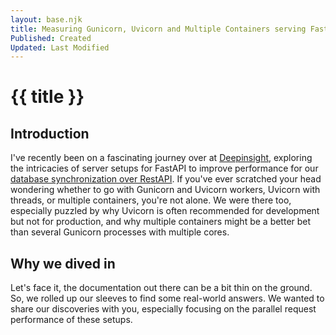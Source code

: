 ```yaml
---
layout: base.njk
title: Measuring Gunicorn, Uvicorn and Multiple Containers serving FastAPI
Published: Created
Updated: Last Modified
---
```


# {{ title }}

## Introduction

I've recently been on a fascinating journey over at [Deepinsight](https://deepinsight.io/), exploring the intricacies of server setups for FastAPI to improve performance for our [database synchronization over RestAPI](/posts/signal-based-entity-system/). If you've ever scratched your head wondering whether to go with Gunicorn and Uvicorn workers, Uvicorn with threads, or multiple containers, you're not alone. We were there too, especially puzzled by why Uvicorn is often recommended for development but not for production, and why multiple containers might be a better bet than several Gunicorn processes with multiple cores.

## Why we dived in

Let's face it, the documentation out there can be a bit thin on the ground. So, we rolled up our sleeves to find some real-world answers. We wanted to share our discoveries with you, especially focusing on the parallel request performance of these setups.